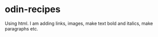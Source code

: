 # odin-recipes
Using html. I am adding links, images, make text bold and italics, make paragraphs etc. 
